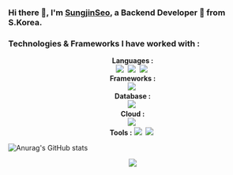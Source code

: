 ### Hi there 👋, I'm [SungjinSeo](https://sungjinseo.github.io/resume/), a Backend Developer 🚀 from S.Korea.

### Technologies & Frameworks I have worked with : 

<p align="center">
  <strong>Languages : </strong>
  <br>
  <img src="https://img.shields.io/badge/Java-007396?style=flat-square&logo=Java&logoColor=white"/></a>&nbsp 
  <img src="https://img.shields.io/badge/Js-F7DF1E?style=flat-square&logo=JavaScript&logoColor=white"/></a>&nbsp 
  <img src="https://img.shields.io/badge/Python-3766AB?style=flat-square&logo=Python&logoColor=white"/></a>&nbsp 
  <br>
  <strong>Frameworks : </strong>
  <br>
  <img src="https://img.shields.io/badge/SpringBoot-6DB33F?style=flat-square&logo=Spring&logoColor=white"/></a>&nbsp
  <br>
  <strong>Database : </strong>
  <br>
  <img src="https://img.shields.io/badge/Oracle-F80000?style=flat-square&logo=Oracle&logoColor=white"/></a>&nbsp
  <br>
  <strong>Cloud :</strong>
  <br>
  <img src="https://img.shields.io/badge/OracleCloud-F80000?style=flat-square&logo=Oracle&logoColor=white"/></a>&nbsp
  <br>
  <strong>Tools :</strong>
  <img src="https://img.shields.io/badge/IntelliJ-000000?style=flat-square&logo=IntelliJ IDEA&logoColor=white"/></a>&nbsp
  <img src="https://img.shields.io/badge/Jenkins-D24939?style=flat-square&logo=Jenkins&logoColor=white"/></a>&nbsp
</p>


![Anurag's GitHub stats](https://github-readme-stats.vercel.app/api?username=sungjinseo&&show_icons=true&theme=buefy)


<p align="center">
  <a href="https://hits.seeyoufarm.com">
  <img src="https://hits.seeyoufarm.com/api/count/incr/badge.svg?url=https%3A%2F%2Fgithub.com%2Fsungjinseo%2Fsungjinseo&count_bg=%23707070&title_bg=%23000000&icon=&icon_color=%23E7E7E7&title=VISIT&edge_flat=false)](https://hits.seeyoufarm.com_bg=%23ED6DA3&title_bg=%2386757E&icon=github.svg&icon_color=%23E1DEDE&title=hits&edge_flat=false"/>
  </a>
</p>

<!--
**sungjinseo/sungjinseo** is a ✨ _special_ ✨ repository because its `README.md` (this file) appears on your GitHub profile.

Here are some ideas to get you started:

- 🔭 I’m currently working on ...
- 🌱 I’m currently learning ...
- 👯 I’m looking to collaborate on ...
- 🤔 I’m looking for help with ...
- 💬 Ask me about ...
- 📫 How to reach me: ...
- 😄 Pronouns: ...
- ⚡ Fun fact: ...
-->

